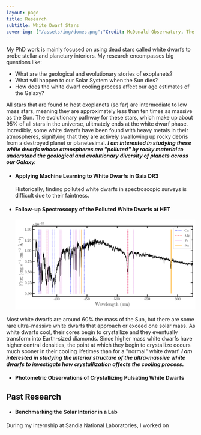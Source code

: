 ```yaml
---
layout: page
title: Research
subtitle: White Dwarf Stars
cover-img: ["/assets/img/domes.png":"Credit: McDonald Observatory, The University of Texas at Austin"]
---
```


My PhD work is mainly focused on using dead stars called white dwarfs to probe stellar and planetary interiors. My research encompasses big questions like: 

- What are the geological and evolutionary stories of exoplanets?
- What will happen to our Solar System when the Sun dies?
- How does the white dwarf cooling process affect our age estimates of the Galaxy?

All stars that are found to host exoplanets (so far) are intermediate to low mass stars, meaning they are approximately less than ten times as massive as the Sun. The evolutionary pathway for these stars, which make up about 95% of all stars in the universe, ulitmately ends at the white dwarf phase. Incredibly, some white dwarfs have been found with heavy metals in their atmospheres, signifying that they are actively swallowing up rocky debris from a destroyed planet or planetesimal. _**I am interested in studying these white dwarfs whose atmospheres are "polluted" by rocky material to understand the geological and evolutionary diversity of planets across our Galaxy.**_ 

- #### Applying Machine Learning to White Dwarfs in Gaia DR3

  Historically, finding polluted white dwarfs in spectroscopic surveys is difficult due to their faintness.

- #### Follow-up Spectroscopy of the Polluted White Dwarfs at HET

  ![HET spectrum](/assets/img/PC20_1.png)

Most white dwarfs are around 60% the mass of the Sun, but there are some rare ultra-massive white dwarfs that approach or exceed one solar mass. As white dwarfs cool, their cores begin to crystallize and they eventually transform into Earth-sized diamonds. Since higher mass white dwarfs have higher central densities, the point at which they begin to crystallize occurs much sooner in their cooling lifetimes than for a "normal" white dwarf. _**I am interested in studying the interior structure of the ultra-massive white dwarfs to investigate how crystallization affects the cooling process.**_

- #### Photometric Observations of Crystallizing Pulsating White Dwarfs


## Past Research

- #### Benchmarking the Solar Interior in a Lab

During my internship at Sandia National Laboratories, I worked on 
